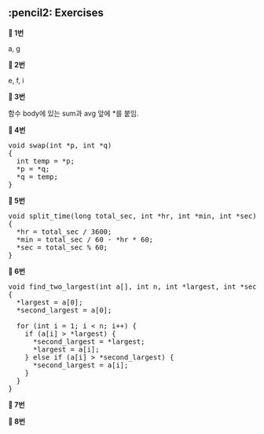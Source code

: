 <h2>:pencil2: Exercises</h2>

**:pushpin: 1번**

a, g<br>

**:pushpin: 2번**

e, f, i<br>

**:pushpin: 3번**

함수 body에 있는 sum과 avg 앞에 *를 붙임.<br>

**:pushpin: 4번**

<pre>
void swap(int *p, int *q)
{
  int temp = *p;
  *p = *q;
  *q = temp;
}
</pre>

**:pushpin: 5번**

<pre>
void split_time(long total_sec, int *hr, int *min, int *sec)
{
  *hr = total_sec / 3600;
  *min = total_sec / 60 - *hr * 60;
  *sec = total_sec % 60;
}
</pre>

**:pushpin: 6번**

<pre>
void find_two_largest(int a[], int n, int *largest, int *second_largest)
{
  *largest = a[0];
  *second_largest = a[0];

  for (int i = 1; i < n; i++) {
    if (a[i] > *largest) {
      *second_largest = *largest;
      *largest = a[i];
    } else if (a[i] > *second_largest) {
      *second_largest = a[i];
    }
  }
}
</pre>

**:pushpin: 7번**

**:pushpin: 8번**
